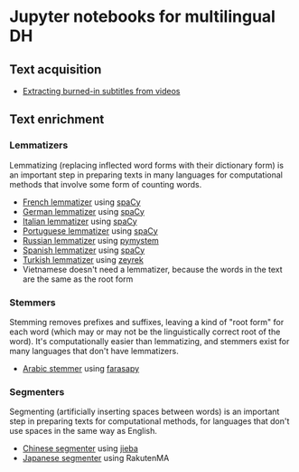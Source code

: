 # Jupyter notebooks for multilingual DH

## Text acquisition

* [Extracting burned-in subtitles from videos](subtitle_extraction.ipynb)

## Text enrichment

### Lemmatizers
Lemmatizing (replacing inflected word forms with their dictionary form) is an important step in preparing texts in many languages for computational methods that involve some form of counting words.

* [French lemmatizer](dlcl204-french-lemmatizer.ipynb) using [spaCy](https://spacy.io/models)
* [German lemmatizer](dlcl204-german-lemmatizer.ipynb) using [spaCy](https://spacy.io/models)
* [Italian lemmatizer](dlcl204-italian-lemmatizer.ipynb) using [spaCy](https://spacy.io/models)
* [Portuguese lemmatizer](dlcl204-portuguese-lemmatizer.ipynb) using [spaCy](https://spacy.io/models)
* [Russian lemmatizer](dlcl204-russian-lemmatizer.ipynb) using [pymystem](https://github.com/nlpub/pymystem3)
* [Spanish lemmatizer](dlcl204-spanish-lemmatizer.ipynb) using [spaCy](https://spacy.io/models)
* [Turkish lemmatizer](dlcl204-turkish-lemmatizer.ipynb) using [zeyrek](https://zeyrek.readthedocs.io/en/latest/)
* Vietnamese doesn't need a lemmatizer, because the words in the text are the same as the root form

### Stemmers
Stemming removes prefixes and suffixes, leaving a kind of "root form" for each word (which may or may not be the linguistically correct root of the word). It's computationally easier than lemmatizing, and stemmers exist for many languages that don't have lemmatizers.

* [Arabic stemmer](dlcl204-arabic-stemmer.ipynb) using [farasapy](https://pypi.org/project/farasapy/)

### Segmenters
Segmenting (artificially inserting spaces between words) is an important step in preparing texts for computational methods, for languages that don't use spaces in the same way as English.
* [Chinese segmenter](dlcl204-chinese-segmenter.ipynb) using [jieba](https://pypi.org/project/jieba/)
* [Japanese segmenter](https://github.com/quinnanya/japanese-segmenter) using RakutenMA